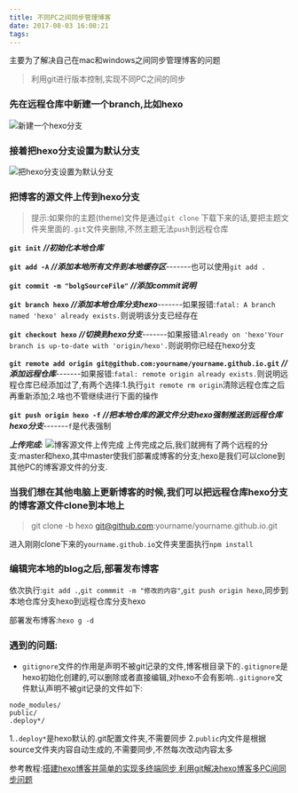 ```yaml
---
title: 不同PC之间同步管理博客
date: 2017-08-03 16:08:21
tags:
---
```

主要为了解决自己在mac和windows之间同步管理博客的问题
<!--more-->
> 利用git进行版本控制,实现不同PC之间的同步

### 先在远程仓库中新建一个branch,比如hexo
![新建一个hexo分支](http://i.imgur.com/cn3uRsP.png)
### 接着把hexo分支设置为默认分支
![把hexo分支设置为默认分支](http://i.imgur.com/Rg8SXK3.png)
### 把博客的源文件上传到hexo分支
>提示:如果你的主题(theme)文件是通过`git clone` 下载下来的话,要把主题文件夹里面的`.git`文件夹删除,不然主题无法`push`到远程仓库
   
**`git init`** ***//初始化本地仓库***

**`git add -A`** ***//添加本地所有文件到本地缓存区***-------也可以使用`git add .`

**`git commit -m "bolgSourceFile"`** ***//添加commit说明***

**`git branch hexo`** ***//添加本地仓库分支hexo***-------如果报错:`fatal: A branch named 'hexo' already exists.`则说明该分支已经存在

**`git checkout hexo`** ***//切换到hexo分支***-------如果报错:`Already on 'hexo'Your branch is up-to-date with 'origin/hexo'.`则说明你已经在hexo分支

**`git remote add origin git@github.com:yourname/yourname.github.io.git`** ***//添加远程仓库***-------如果报错:`fatal: remote origin already exists.`则说明远程仓库已经添加过了,有两个选择:1.执行`git remote rm origin`清除远程仓库之后再重新添加;2.啥也不管继续进行下面的操作

**`git push origin hexo -f`** ***//把本地仓库的源文件分支hexo强制推送到远程仓库hexo分支***-------`f`是代表强制

***上传完成:***
![博客源文件上传完成](http://i.imgur.com/8U8OOEm.png)
上传完成之后,我们就拥有了两个远程的分支:master和hexo,其中master使我们部署成博客的分支;hexo是我们可以clone到其他PC的博客源文件的分支.
### 当我们想在其他电脑上更新博客的时候,我们可以把远程仓库hexo分支的博客源文件clone到本地上
>git clone -b hexo git@github.com:yourname/yourname.github.io.git

进入刚刚clone下来的`yourname.github.io`文件夹里面执行`npm install`
### 编辑完本地的blog之后,部署发布博客

依次执行:`git add .`,`git commmit -m "修改的内容"`,`git push origin hexo`,同步到本地仓库分支hexo到远程仓库分支hexo

部署发布博客:`hexo g -d`

### 遇到的问题:

- `gitignore`文件的作用是声明不被git记录的文件,博客根目录下的`.gitignore`是hexo初始化创建的,可以删除或者直接编辑,对hexo不会有影响.`.gitignore`文件默认声明不被git记录的文件如下:
```
node_modules/
public/
.deploy*/
```
1.`.deploy*`是hexo默认的.git配置文件夹,不需要同步
2.`public`内文件是根据source文件夹内容自动生成的,不需要同步,不然每次改动内容太多

参考教程:[搭建hexo博客并简单的实现多终端同步 ](https://righere.github.io/2016/10/10/install-hexo/)
        [利用git解决hexo博客多PC间同步问题 ](http://chitanda.me/2015/06/18/hexo-sync-in-multiple-pc/)












